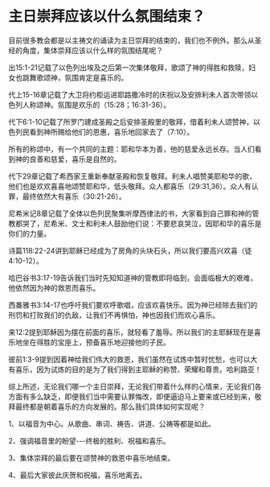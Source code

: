 # 主日崇拜应该以什么氛围结束？



<p>目前很多教会都是以主祷文的诵读为主日崇拜的结束的，我们也不例外。那么从圣经的角度，集体崇拜应该以什么样的氛围结尾呢？</p>

<p>出15:1-21记载了以色列出埃及之后第一次集体敬拜，歌颂了神的得胜和救赎，妇女也跳舞歌颂神，氛围肯定是喜乐的。</p>

<p>代上15-16章记载了大卫将约柜运进耶路撒冷时的庆祝以及安排利未人首次带领以色列人称颂神。氛围是欢乐的（15:28；16:31-36）。</p>

<p>代下6:1-10记载了所罗门建成圣殿之后安排圣殿里的敬拜，借着利未人颂赞神，以色列民看到神所赐给他们的恩惠，喜乐地回家去了（7:10）。</p>

<p>所有的称颂中，有一个共同的主题：耶和华本为善，他的慈爱永远长存。当人们看到神的良善和慈爱，喜乐是自然的。</p>

<p>代下29章记载了希西家王重新奉献圣殿和恢复敬拜。利未人唱赞美耶和华的歌，他们也是欢欢喜喜地颂赞耶和华，低头敬拜。众人都喜乐（29:31,36）。众人有认罪，最终依然大有喜乐（30:21-26）。</p>

<p>尼希米记8章记载了全体以色列民聚集听摩西律法的书，大家看到自己罪和神的管教都哭了，尼希米、文士和利未人鼓励他们说：不要悲哀哭泣，因耶和华的喜乐是你们的力量。</p>

<p>诗篇118:22-24讲到耶稣已经成为了房角的头块石头，所以我们要高兴欢喜（徒4:10-12）。</p>

<p>哈巴谷书3:17-19告诉我们当时先知知道神的管教即将临到，会面临极大的艰难，他依然因为神的救恩而喜乐。</p>

<p>西番雅书3:14-17也呼吁我们要欢呼歌唱，应该欢喜快乐。因为神已经除去我们的刑罚和打败我们的仇敌，让我们不再惧怕，神也因我们而欢心喜乐。</p>

<p>来12:2提到耶稣因为摆在前面的喜乐，就轻看了羞辱。所以我们的主耶稣现在是喜乐地坐在得胜的宝座上，预备喜乐地迎接他的子民。</p>

<p>彼前1:3-9提到因着神给我们伟大的救恩，我们虽然在试炼中暂时忧愁，也可以大有喜乐，因为试炼的目的是为了我们得到主耶稣的称赞、荣耀和尊贵。哈利路亚！</p>

<p>综上所述，无论我们哪一个主日崇拜，无论我们带着什么样的心情来，无论我们各方面有多么缺乏，即便我们当中需要认罪悔改，即便逼迫马上要来或已经到来，敬拜最终都是朝着喜乐的方向发展的。那么我们具体如何实现呢？</p>

<p>1、以福音为中心。从歌曲、串词、祷告、讲道、公祷等都是如此。</p>

<p>2、强调福音里的盼望---终极的胜利、祝福和喜乐。</p>

<p>3、集体崇拜的最后要在颂赞神的救恩中喜乐地结束。</p>

<p>4、最后大家彼此庆贺和祝福，喜乐地离去。</p>